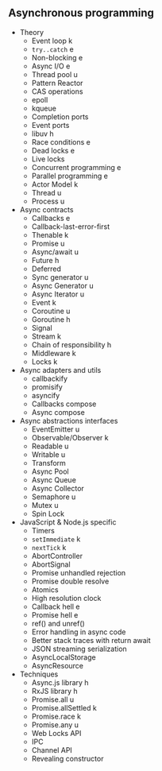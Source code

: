 ## Asynchronous programming

- Theory
  - Event loop k
  - `try..catch` e
  - Non-blocking e
  - Async I/O e
  - Thread pool u
  - Pattern Reactor
  - CAS operations
  - epoll
  - kqueue
  - Completion ports
  - Event ports
  - libuv h
  - Race conditions e
  - Dead locks e
  - Live locks
  - Concurrent programming e
  - Parallel programming e
  - Actor Model k
  - Thread u
  - Process u
- Async contracts
  - Callbacks e
  - Callback-last-error-first
  - Thenable k
  - Promise u
  - Async/await u
  - Future h
  - Deferred
  - Sync generator u
  - Async Generator u
  - Async Iterator u
  - Event k
  - Coroutine u
  - Goroutine h
  - Signal
  - Stream k
  - Chain of responsibility h
  - Middleware k
  - Locks k
- Async adapters and utils
  - callbackify
  - promisify
  - asyncify
  - Callbacks compose
  - Async compose
- Async abstractions interfaces
  - EventEmitter u
  - Observable/Observer k
  - Readable u
  - Writable u
  - Transform
  - Async Pool
  - Async Queue
  - Async Collector
  - Semaphore u
  - Mutex u
  - Spin Lock
- JavaScript & Node.js specific
  - Timers
  - `setImmediate` k
  - `nextTick` k
  - AbortController
  - AbortSignal
  - Promise unhandled rejection
  - Promise double resolve
  - Atomics
  - High resolution clock
  - Callback hell e
  - Promise hell e
  - ref() and unref()
  - Error handling in async code
  - Better stack traces with return await
  - JSON streaming serialization
  - AsyncLocalStorage
  - AsyncResource
- Techniques
  - Async.js library h
  - RxJS library h
  - Promise.all u
  - Promise.allSettled k
  - Promise.race k
  - Promise.any u
  - Web Locks API
  - IPC
  - Channel API
  - Revealing constructor

